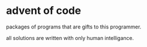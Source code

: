 # advent of code

packages of programs that are gifts to this programmer.

all solutions are written with only human intelligance.
